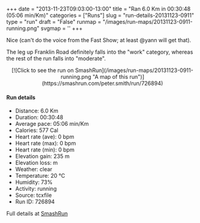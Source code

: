 +++
date = "2013-11-23T09:03:00-13:00"
title = "Ran 6.0 Km in 00:30:48 (05:06 min/Km)"
categories = ["Runs"]
slug = "run-details-20131123-0911"
type = "run"
draft = "False"
runmap = "/images/run-maps/20131123-0911-running.png"
svgmap = '<polyline points="100 22, 92 20, 91 19, 91 15, 96 4, 91 3, 85 17, 80 18, 79 17, 70 14, 82 18, 81 22, 75 22, 69 21, 63 24, 60 31, 53 30, 50 34, 39 33, 36 31, 34 32, 27 44, 32 46, 6 67, 0 69, 6 83, 32 97, 36 94, 40 95, 41 93, 55 89, 70 89">'
+++

Nice (can't do the voice from the Fast Show; at least @yann will get that). 

The leg up Franklin Road definitely falls into the "work" category, whereas the rest of the run falls into "moderate". 



<!--more-->

<center>
[![Click to see the run on SmashRun](/images/run-maps/20131123-0911-running.png "A map of this run")](https://smashrun.com/peter.smith/run/726894)
</center>

#### Run details

* Distance: 6.0 Km
* Duration: 00:30:48
* Average pace: 05:06 min/Km
* Calories: 577 Cal
* Heart rate (ave): 0 bpm
* Heart rate (max): 0 bpm
* Heart rate (min): 0 bpm
* Elevation gain: 235 m
* Elevation loss:  m
* Weather: clear
* Temperature: 20 &deg;C
* Humidity: 73%
* Activity: running
* Source: tcxfile
* Run ID: 726894

Full details at [SmashRun](https://smashrun.com/peter.smith/run/726894)